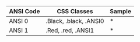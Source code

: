 
|ANSI Code  |CSS Classes             | Sample | 
|-|-|-|
|ANSI 0     | .Black, .black, .ANSI0 | <span class='background ANSI0'>*</span> | 
|ANSI 1     | .Red, .red, .ANSI1     | <span class='background ANSI1'>*</span> | 
